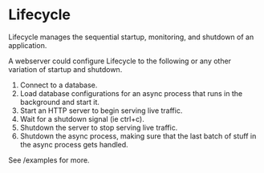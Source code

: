 # Lifecycle

Lifecycle manages the sequential startup, monitoring, and shutdown of an application.

A webserver could configure Lifecycle to the following or any other variation of startup and shutdown.
1) Connect to a database.
2) Load database configurations for an async process that runs in the background and start it.
3) Start an HTTP server to begin serving live traffic.
4) Wait for a shutdown signal (ie ctrl+c).
5) Shutdown the server to stop serving live traffic.
6) Shutdown the async process, making sure that the last batch of stuff in the async process gets handled.

See /examples for more.